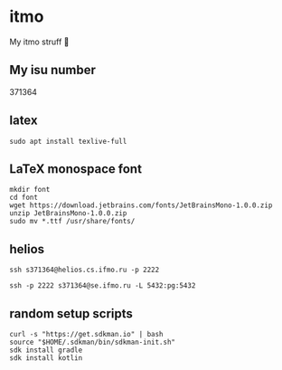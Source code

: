 # itmo

My itmo struff 🐸

## My isu number

371364

## latex

```
sudo apt install texlive-full
```

## LaTeX monospace font

```
mkdir font
cd font
wget https://download.jetbrains.com/fonts/JetBrainsMono-1.0.0.zip
unzip JetBrainsMono-1.0.0.zip
sudo mv *.ttf /usr/share/fonts/
```

## helios

```
ssh s371364@helios.cs.ifmo.ru -p 2222
```
```
ssh -p 2222 s371364@se.ifmo.ru -L 5432:pg:5432
```


## random setup scripts
```
curl -s "https://get.sdkman.io" | bash
source "$HOME/.sdkman/bin/sdkman-init.sh"
sdk install gradle
sdk install kotlin
```
